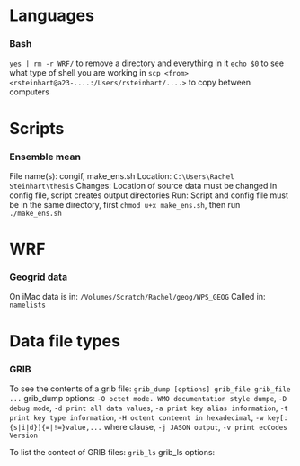 # Languages

### Bash
`yes | rm -r WRF/` to remove a directory and everything in it
`echo $0` to see what type of shell you are working in
`scp <from> <rsteinhart@a23-....:/Users/rsteinhart/....>` to copy between computers

# Scripts

### Ensemble mean
File name(s): congif, make_ens.sh
Location: `C:\Users\Rachel Steinhart\thesis`
Changes: Location of source data must be changed in config file, script creates output directories
Run: Script and config file must be in the same directory, first `chmod u+x make_ens.sh`, then run `./make_ens.sh`

# WRF

### Geogrid data
On iMac data is in: `/Volumes/Scratch/Rachel/geog/WPS_GEOG`
Called in: `namelists`


# Data file types

### GRIB
To see the contents of a grib file: `grib_dump [options] grib_file grib_file ...`
grib_dump options: `-O octet mode. WMO documentation style dumpe`, `-D debug mode`, `-d print all data values`, `-a print key alias information`, `-t print key type information`, `-H octent conteent in hexadecimal`, `-w key[:{s|i|d}]{=|!=}value,...` where clause, `-j JASON output`, `-v print ecCodes Version`

To list the contect of GRIB files: `grib_ls`
grib_ls options: 